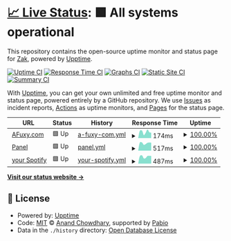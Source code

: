# [📈 Live Status](https://AFuxy.github.io/upptime): <!--live status--> **🟩 All systems operational**

This repository contains the open-source uptime monitor and status page for [Zak](https://afuxy.com), powered by [Upptime](https://github.com/upptime/upptime).

[![Uptime CI](https://github.com/AFuxy/upptime/workflows/Uptime%20CI/badge.svg)](https://github.com/AFuxy/upptime/actions?query=workflow%3A%22Uptime+CI%22)
[![Response Time CI](https://github.com/AFuxy/upptime/workflows/Response%20Time%20CI/badge.svg)](https://github.com/AFuxy/upptime/actions?query=workflow%3A%22Response+Time+CI%22)
[![Graphs CI](https://github.com/AFuxy/upptime/workflows/Graphs%20CI/badge.svg)](https://github.com/AFuxy/upptime/actions?query=workflow%3A%22Graphs+CI%22)
[![Static Site CI](https://github.com/AFuxy/upptime/workflows/Static%20Site%20CI/badge.svg)](https://github.com/AFuxy/upptime/actions?query=workflow%3A%22Static+Site+CI%22)
[![Summary CI](https://github.com/AFuxy/upptime/workflows/Summary%20CI/badge.svg)](https://github.com/AFuxy/upptime/actions?query=workflow%3A%22Summary+CI%22)

With [Upptime](https://upptime.js.org), you can get your own unlimited and free uptime monitor and status page, powered entirely by a GitHub repository. We use [Issues](https://github.com/AFuxy/upptime/issues) as incident reports, [Actions](https://github.com/AFuxy/upptime/actions) as uptime monitors, and [Pages](https://AFuxy.github.io/upptime) for the status page.

<!--start: status pages-->
<!-- This summary is generated by Upptime (https://github.com/upptime/upptime) -->
<!-- Do not edit this manually, your changes will be overwritten -->
<!-- prettier-ignore -->
| URL | Status | History | Response Time | Uptime |
| --- | ------ | ------- | ------------- | ------ |
| <img alt="" src="https://i.imgur.com/QD81Lxt.png" height="13"> [AFuxy.com](https://afuxy.com) | 🟩 Up | [a-fuxy-com.yml](https://github.com/AFuxy/upptime/commits/HEAD/history/a-fuxy-com.yml) | <details><summary><img alt="Response time graph" src="./graphs/a-fuxy-com/response-time-week.png" height="20"> 174ms</summary><br><a href="https://status.afuxy.com/history/a-fuxy-com"><img alt="Response time 141" src="https://img.shields.io/endpoint?url=https%3A%2F%2Fraw.githubusercontent.com%2FAFuxy%2Fupptime%2FHEAD%2Fapi%2Fa-fuxy-com%2Fresponse-time.json"></a><br><a href="https://status.afuxy.com/history/a-fuxy-com"><img alt="24-hour response time 153" src="https://img.shields.io/endpoint?url=https%3A%2F%2Fraw.githubusercontent.com%2FAFuxy%2Fupptime%2FHEAD%2Fapi%2Fa-fuxy-com%2Fresponse-time-day.json"></a><br><a href="https://status.afuxy.com/history/a-fuxy-com"><img alt="7-day response time 174" src="https://img.shields.io/endpoint?url=https%3A%2F%2Fraw.githubusercontent.com%2FAFuxy%2Fupptime%2FHEAD%2Fapi%2Fa-fuxy-com%2Fresponse-time-week.json"></a><br><a href="https://status.afuxy.com/history/a-fuxy-com"><img alt="30-day response time 140" src="https://img.shields.io/endpoint?url=https%3A%2F%2Fraw.githubusercontent.com%2FAFuxy%2Fupptime%2FHEAD%2Fapi%2Fa-fuxy-com%2Fresponse-time-month.json"></a><br><a href="https://status.afuxy.com/history/a-fuxy-com"><img alt="1-year response time 141" src="https://img.shields.io/endpoint?url=https%3A%2F%2Fraw.githubusercontent.com%2FAFuxy%2Fupptime%2FHEAD%2Fapi%2Fa-fuxy-com%2Fresponse-time-year.json"></a></details> | <details><summary><a href="https://status.afuxy.com/history/a-fuxy-com">100.00%</a></summary><a href="https://status.afuxy.com/history/a-fuxy-com"><img alt="All-time uptime 100.00%" src="https://img.shields.io/endpoint?url=https%3A%2F%2Fraw.githubusercontent.com%2FAFuxy%2Fupptime%2FHEAD%2Fapi%2Fa-fuxy-com%2Fuptime.json"></a><br><a href="https://status.afuxy.com/history/a-fuxy-com"><img alt="24-hour uptime 100.00%" src="https://img.shields.io/endpoint?url=https%3A%2F%2Fraw.githubusercontent.com%2FAFuxy%2Fupptime%2FHEAD%2Fapi%2Fa-fuxy-com%2Fuptime-day.json"></a><br><a href="https://status.afuxy.com/history/a-fuxy-com"><img alt="7-day uptime 100.00%" src="https://img.shields.io/endpoint?url=https%3A%2F%2Fraw.githubusercontent.com%2FAFuxy%2Fupptime%2FHEAD%2Fapi%2Fa-fuxy-com%2Fuptime-week.json"></a><br><a href="https://status.afuxy.com/history/a-fuxy-com"><img alt="30-day uptime 100.00%" src="https://img.shields.io/endpoint?url=https%3A%2F%2Fraw.githubusercontent.com%2FAFuxy%2Fupptime%2FHEAD%2Fapi%2Fa-fuxy-com%2Fuptime-month.json"></a><br><a href="https://status.afuxy.com/history/a-fuxy-com"><img alt="1-year uptime 100.00%" src="https://img.shields.io/endpoint?url=https%3A%2F%2Fraw.githubusercontent.com%2FAFuxy%2Fupptime%2FHEAD%2Fapi%2Fa-fuxy-com%2Fuptime-year.json"></a></details>
| <img alt="" src="https://icons.duckduckgo.com/ip3/panel.afuxy.com.ico" height="13"> [Panel](https://panel.afuxy.com) | 🟩 Up | [panel.yml](https://github.com/AFuxy/upptime/commits/HEAD/history/panel.yml) | <details><summary><img alt="Response time graph" src="./graphs/panel/response-time-week.png" height="20"> 517ms</summary><br><a href="https://status.afuxy.com/history/panel"><img alt="Response time 446" src="https://img.shields.io/endpoint?url=https%3A%2F%2Fraw.githubusercontent.com%2FAFuxy%2Fupptime%2FHEAD%2Fapi%2Fpanel%2Fresponse-time.json"></a><br><a href="https://status.afuxy.com/history/panel"><img alt="24-hour response time 548" src="https://img.shields.io/endpoint?url=https%3A%2F%2Fraw.githubusercontent.com%2FAFuxy%2Fupptime%2FHEAD%2Fapi%2Fpanel%2Fresponse-time-day.json"></a><br><a href="https://status.afuxy.com/history/panel"><img alt="7-day response time 517" src="https://img.shields.io/endpoint?url=https%3A%2F%2Fraw.githubusercontent.com%2FAFuxy%2Fupptime%2FHEAD%2Fapi%2Fpanel%2Fresponse-time-week.json"></a><br><a href="https://status.afuxy.com/history/panel"><img alt="30-day response time 450" src="https://img.shields.io/endpoint?url=https%3A%2F%2Fraw.githubusercontent.com%2FAFuxy%2Fupptime%2FHEAD%2Fapi%2Fpanel%2Fresponse-time-month.json"></a><br><a href="https://status.afuxy.com/history/panel"><img alt="1-year response time 446" src="https://img.shields.io/endpoint?url=https%3A%2F%2Fraw.githubusercontent.com%2FAFuxy%2Fupptime%2FHEAD%2Fapi%2Fpanel%2Fresponse-time-year.json"></a></details> | <details><summary><a href="https://status.afuxy.com/history/panel">100.00%</a></summary><a href="https://status.afuxy.com/history/panel"><img alt="All-time uptime 100.00%" src="https://img.shields.io/endpoint?url=https%3A%2F%2Fraw.githubusercontent.com%2FAFuxy%2Fupptime%2FHEAD%2Fapi%2Fpanel%2Fuptime.json"></a><br><a href="https://status.afuxy.com/history/panel"><img alt="24-hour uptime 100.00%" src="https://img.shields.io/endpoint?url=https%3A%2F%2Fraw.githubusercontent.com%2FAFuxy%2Fupptime%2FHEAD%2Fapi%2Fpanel%2Fuptime-day.json"></a><br><a href="https://status.afuxy.com/history/panel"><img alt="7-day uptime 100.00%" src="https://img.shields.io/endpoint?url=https%3A%2F%2Fraw.githubusercontent.com%2FAFuxy%2Fupptime%2FHEAD%2Fapi%2Fpanel%2Fuptime-week.json"></a><br><a href="https://status.afuxy.com/history/panel"><img alt="30-day uptime 100.00%" src="https://img.shields.io/endpoint?url=https%3A%2F%2Fraw.githubusercontent.com%2FAFuxy%2Fupptime%2FHEAD%2Fapi%2Fpanel%2Fuptime-month.json"></a><br><a href="https://status.afuxy.com/history/panel"><img alt="1-year uptime 100.00%" src="https://img.shields.io/endpoint?url=https%3A%2F%2Fraw.githubusercontent.com%2FAFuxy%2Fupptime%2FHEAD%2Fapi%2Fpanel%2Fuptime-year.json"></a></details>
| <img alt="" src="https://icons.duckduckgo.com/ip3/spotify.afuxy.com.ico" height="13"> [your Spotify](https://spotify.afuxy.com) | 🟩 Up | [your-spotify.yml](https://github.com/AFuxy/upptime/commits/HEAD/history/your-spotify.yml) | <details><summary><img alt="Response time graph" src="./graphs/your-spotify/response-time-week.png" height="20"> 487ms</summary><br><a href="https://status.afuxy.com/history/your-spotify"><img alt="Response time 417" src="https://img.shields.io/endpoint?url=https%3A%2F%2Fraw.githubusercontent.com%2FAFuxy%2Fupptime%2FHEAD%2Fapi%2Fyour-spotify%2Fresponse-time.json"></a><br><a href="https://status.afuxy.com/history/your-spotify"><img alt="24-hour response time 527" src="https://img.shields.io/endpoint?url=https%3A%2F%2Fraw.githubusercontent.com%2FAFuxy%2Fupptime%2FHEAD%2Fapi%2Fyour-spotify%2Fresponse-time-day.json"></a><br><a href="https://status.afuxy.com/history/your-spotify"><img alt="7-day response time 487" src="https://img.shields.io/endpoint?url=https%3A%2F%2Fraw.githubusercontent.com%2FAFuxy%2Fupptime%2FHEAD%2Fapi%2Fyour-spotify%2Fresponse-time-week.json"></a><br><a href="https://status.afuxy.com/history/your-spotify"><img alt="30-day response time 419" src="https://img.shields.io/endpoint?url=https%3A%2F%2Fraw.githubusercontent.com%2FAFuxy%2Fupptime%2FHEAD%2Fapi%2Fyour-spotify%2Fresponse-time-month.json"></a><br><a href="https://status.afuxy.com/history/your-spotify"><img alt="1-year response time 417" src="https://img.shields.io/endpoint?url=https%3A%2F%2Fraw.githubusercontent.com%2FAFuxy%2Fupptime%2FHEAD%2Fapi%2Fyour-spotify%2Fresponse-time-year.json"></a></details> | <details><summary><a href="https://status.afuxy.com/history/your-spotify">100.00%</a></summary><a href="https://status.afuxy.com/history/your-spotify"><img alt="All-time uptime 100.00%" src="https://img.shields.io/endpoint?url=https%3A%2F%2Fraw.githubusercontent.com%2FAFuxy%2Fupptime%2FHEAD%2Fapi%2Fyour-spotify%2Fuptime.json"></a><br><a href="https://status.afuxy.com/history/your-spotify"><img alt="24-hour uptime 100.00%" src="https://img.shields.io/endpoint?url=https%3A%2F%2Fraw.githubusercontent.com%2FAFuxy%2Fupptime%2FHEAD%2Fapi%2Fyour-spotify%2Fuptime-day.json"></a><br><a href="https://status.afuxy.com/history/your-spotify"><img alt="7-day uptime 100.00%" src="https://img.shields.io/endpoint?url=https%3A%2F%2Fraw.githubusercontent.com%2FAFuxy%2Fupptime%2FHEAD%2Fapi%2Fyour-spotify%2Fuptime-week.json"></a><br><a href="https://status.afuxy.com/history/your-spotify"><img alt="30-day uptime 100.00%" src="https://img.shields.io/endpoint?url=https%3A%2F%2Fraw.githubusercontent.com%2FAFuxy%2Fupptime%2FHEAD%2Fapi%2Fyour-spotify%2Fuptime-month.json"></a><br><a href="https://status.afuxy.com/history/your-spotify"><img alt="1-year uptime 100.00%" src="https://img.shields.io/endpoint?url=https%3A%2F%2Fraw.githubusercontent.com%2FAFuxy%2Fupptime%2FHEAD%2Fapi%2Fyour-spotify%2Fuptime-year.json"></a></details>

<!--end: status pages-->

[**Visit our status website →**](https://AFuxy.github.io/upptime)

## 📄 License

- Powered by: [Upptime](https://github.com/upptime/upptime)
- Code: [MIT](./LICENSE) © [Anand Chowdhary](https://anandchowdhary.com), supported by [Pabio](https://pabio.com)
- Data in the `./history` directory: [Open Database License](https://opendatacommons.org/licenses/odbl/1-0/)
